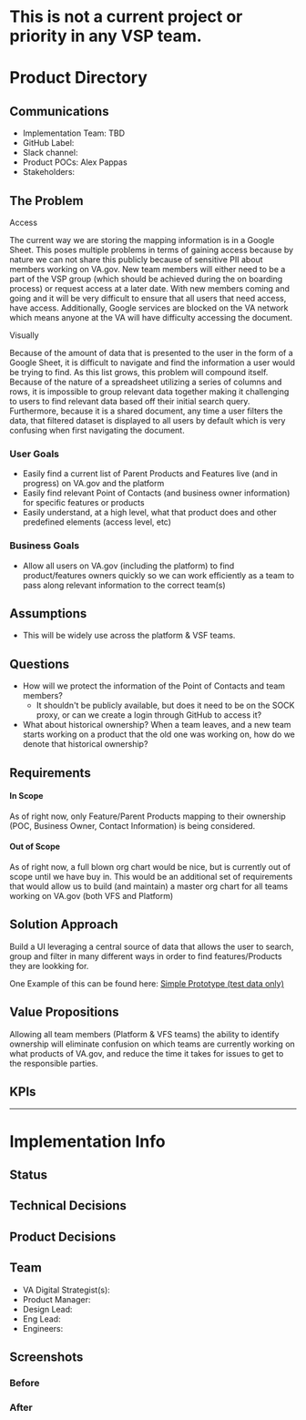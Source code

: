 # This is not a current project or priority in any VSP team.

# Product Directory

## Communications
- Implementation Team: TBD
- GitHub Label: 
- Slack channel: 
- Product POCs: Alex Pappas
- Stakeholders: 

## The Problem
 Access
 
 The current way we are storing the mapping information is in a Google Sheet.  This poses multiple problems in terms of gaining access because by nature we can not share this publicly because of sensitive PII about members working on VA.gov.  New team members will either need to be a part of the VSP group (which should be achieved during the on boarding process) or request access at a later date.  With new members coming and going and it will be very difficult to ensure that all users that need access, have access.  Additionally, Google services are blocked on the VA network which means anyone at the VA will have difficulty accessing the document.
 
 Visually
 
 Because of the amount of data that is presented to the user in the form of a Google Sheet, it is difficult to navigate and find the information a user would be trying to find.  As this list grows, this problem will compound itself.  Because of the nature of a spreadsheet utilizing a series of columns and rows, it is impossible to group relevant data together making it challenging to users to find relevant data based off their initial search query.  Furthermore, because it is a shared document, any time a user filters the data, that filtered dataset is displayed to all users by default which is very confusing when first navigating the document.

### User Goals
- Easily find a current list of Parent Products and Features live (and in progress) on VA.gov and the platform
- Easily find relevant Point of Contacts (and business owner information) for specific features or products
- Easily understand, at a high level, what that product does and other predefined elements (access level, etc)

### Business Goals
- Allow all users on VA.gov (including the platform) to find product/features owners quickly so we can work efficiently as a team to pass along relevant information to the correct team(s)

## Assumptions
- This will be widely use across the platform & VSF teams.

## Questions
- How will we protect the information of the Point of Contacts and team members?
  - It shouldn't be publicly available, but does it need to be on the SOCK proxy, or can we create a login through GitHub to access it?
- What about historical ownership?  When a team leaves, and a new team starts working on a product that the old one was working on, how do we denote that historical ownership?


## Requirements
#### In Scope 
As of right now, only Feature/Parent Products mapping to their ownership (POC, Business Owner, Contact Information) is being considered.

#### Out of Scope
As of right now, a full blown org chart would be nice, but is currently out of scope until we have buy in.  This would be an additional set of requirements that would allow us to build (and maintain) a master org chart for all teams working on VA.gov (both VFS and Platform)

## Solution Approach
Build a UI leveraging a central source of data that allows the user to search, group and filter in many different ways in order to find features/Products they are lookking for.

One Example of this can be found here:
[Simple Prototype (test data only)](https://www.fluidui.com/editor/live/preview/cF9jQ2ZlNnd6VEtoSjBUejFyV1FnUm9sdk00dDJFN0hESg==)


## Value Propositions

Allowing all team members (Platform & VFS teams) the ability to identify ownership will eliminate confusion on which teams are currently working on what products of VA.gov, and reduce the time it takes for issues to get to the responsible parties.

## KPIs

---

# Implementation Info

## Status

## Technical Decisions

## Product Decisions

## Team

- VA Digital Strategist(s): 
- Product Manager: 
- Design Lead: 
- Eng Lead: 
- Engineers:
   
## Screenshots

### Before

### After
